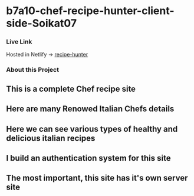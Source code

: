 # b7a10-chef-recipe-hunter-client-side-Soikat07

### Live Link
Hosted in Netlify -> [recipe-hunter](https://chimerical-souffle-ab9024.netlify.app)


### About this Project
## This is a complete Chef recipe site
## Here are many Renowed Italian Chefs details
## Here we can see various types of healthy and delicious italian recipes
## I build an authentication system for this site
## The most important, this site has it's own server site